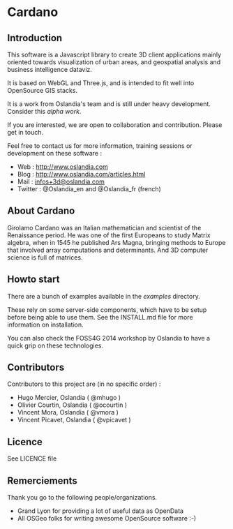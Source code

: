 Cardano
=======

Introduction
------------

This software is a Javascript library to create 3D client applications mainly oriented towards visualization of urban areas, and geospatial analysis and business intelligence dataviz.

It is based on WebGL and Three.js, and is intended to fit well into OpenSource GIS stacks.

It is a work from Oslandia's team and is still under heavy development. Consider this *alpha work*.

If you are interested, we are open to collaboration and contribution. Please get in touch.

Feel free to contact us for more information, training sessions or development on these software :
* Web :   http://www.oslandia.com
* Blog :  http://www.oslandia.com/articles.html
* Mail :  infos+3d@oslandia.com
* Twitter : @Oslandia_en and @Oslandia_fr (french)

About Cardano
-------------

Girolamo Cardano was an Italian mathematician and scientist of the Renaissance period. He was one of the first Europeans to study Matrix algebra, when in 1545 he published Ars Magna, bringing methods to Europe that involved array computations and determinants. And 3D computer science is full of matrices.

Howto start
-----------

There are a bunch of examples available in the *examples* directory.

These rely on some server-side components, which have to be setup before being able to use them. See the INSTALL.md file for more information on installation.

You can also check the FOSS4G 2014 workshop by Oslandia to have a quick grip on these technologies.

Contributors
------------

Contributors to this project are (in no specific order) :
* Hugo Mercier, Oslandia ( @mhugo )
* Olivier Courtin, Oslandia ( @ocourtin )
* Vincent Mora, Oslandia ( @vmora )
* Vincent Picavet, Oslandia ( @vpicavet )

Licence
-------

See LICENCE file

Remerciements
-------------

Thank you go to the following people/organizations.
* Grand Lyon for providing a lot of useful data as OpenData
* All OSGeo folks for writing awesome OpenSource software :-)

